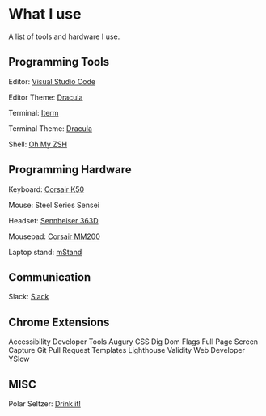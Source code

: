 # What I use
A list of tools and hardware I use.

## Programming Tools

Editor: [Visual Studio Code]( https://code.visualstudio.com/d?utm_expid=101350005-35.Eg8306GUR6SersZwpBjURQ.3&utm_referrer=https%3A%2F%2Fwww.google.com%2F)

Editor Theme: [Dracula](https://draculatheme.com/)

Terminal: [Iterm](https://www.iterm2.com/)

Terminal Theme: [Dracula](https://draculatheme.com/)

Shell: [Oh My ZSH](https://github.com/robbyrussell/oh-my-zsh)

## Programming Hardware

Keyboard: [Corsair K50](http://www.corsair.com/en-us/raptor-k50-gaming-keyboard)

Mouse: Steel Series Sensei

Headset: [Sennheiser 363D](https://www.amazon.com/Sennheiser-Performance-Surround-Gaming-Headset/dp/B008O515CK)

Mousepad: [Corsair MM200](http://www.corsair.com/en-us/corsair-vengeance-mm200-gaming-mouse-mat-xl-edition)

Laptop stand: [mStand](http://www.raindesigninc.com/mstand.html)

## Communication

Slack: [Slack](https://slack.com/)

## Chrome Extensions

Accessibility Developer Tools
Augury
CSS Dig
Dom Flags
Full Page Screen Capture
Git Pull Request Templates
Lighthouse
Validity
Web Developer
YSlow

## MISC

Polar Seltzer: [Drink it!](http://polarseltzer.com/)
